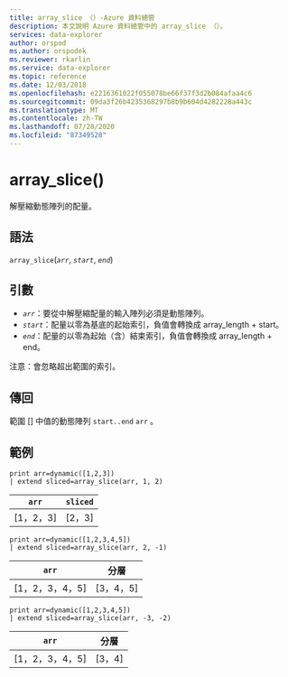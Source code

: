 ```yaml
---
title: array_slice （）-Azure 資料總管
description: 本文說明 Azure 資料總管中的 array_slice （）。
services: data-explorer
author: orspod
ms.author: orspodek
ms.reviewer: rkarlin
ms.service: data-explorer
ms.topic: reference
ms.date: 12/03/2018
ms.openlocfilehash: e2216361022f055078be66f37f3d2b084afaa4c6
ms.sourcegitcommit: 09da3f26b4235368297b8b9b604d4282228a443c
ms.translationtype: MT
ms.contentlocale: zh-TW
ms.lasthandoff: 07/28/2020
ms.locfileid: "87349528"
---
```

# <a name="array_slice"></a>array_slice()

解壓縮動態陣列的配量。

## <a name="syntax"></a>語法

`array_slice`(*`arr`*, *`start`*, *`end`*)

## <a name="arguments"></a>引數

* *`arr`*：要從中解壓縮配量的輸入陣列必須是動態陣列。
* *`start`*：配量以零為基底的起始索引，負值會轉換成 array_length + start。
* *`end`*：配量的以零為起始（含）結束索引，負值會轉換成 array_length + end。

注意：會忽略超出範圍的索引。

## <a name="returns"></a>傳回

範圍 [] 中值的動態陣列 `start..end` `arr` 。

## <a name="examples"></a>範例

<!-- csl: https://help.kusto.windows.net:443/Samples -->
```kusto
print arr=dynamic([1,2,3]) 
| extend sliced=array_slice(arr, 1, 2)
```
|`arr`|`sliced`|
|---|---|
|[1，2，3]|[2，3]|

<!-- csl: https://help.kusto.windows.net:443/Samples -->
```kusto
print arr=dynamic([1,2,3,4,5]) 
| extend sliced=array_slice(arr, 2, -1)
```
|`arr`|分層|
|---|---|
|[1，2，3，4，5]|[3，4，5]|

<!-- csl: https://help.kusto.windows.net:443/Samples -->
```kusto
print arr=dynamic([1,2,3,4,5]) 
| extend sliced=array_slice(arr, -3, -2)
```
|`arr`|分層|
|---|---|
|[1，2，3，4，5]|[3，4]|
